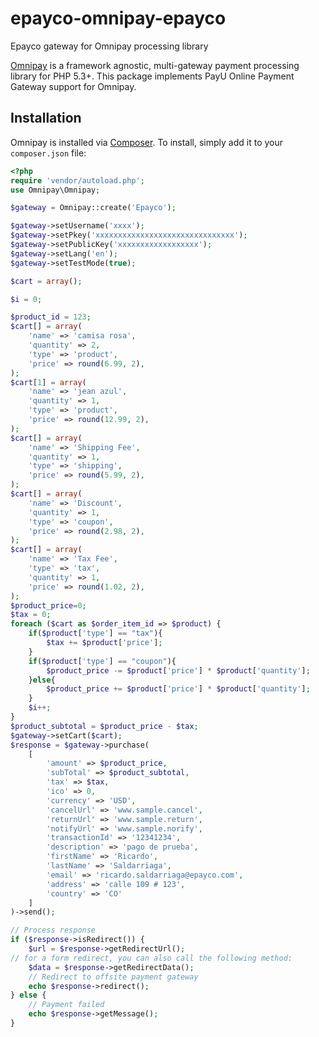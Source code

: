 # epayco-omnipay-epayco
Epayco gateway for Omnipay processing library

[Omnipay](https://github.com/thephpleague/omnipay) is a framework agnostic, multi-gateway payment
processing library for PHP 5.3+. This package implements PayU Online Payment Gateway support for Omnipay.

## Installation

Omnipay is installed via [Composer](http://getcomposer.org/). To install, simply add it
to your `composer.json` file:

```php
<?php
require 'vendor/autoload.php';
use Omnipay\Omnipay;

$gateway = Omnipay::create('Epayco');

$gateway->setUsername('xxxx');
$gateway->setPkey('xxxxxxxxxxxxxxxxxxxxxxxxxxxxxxx');
$gateway->setPublicKey('xxxxxxxxxxxxxxxxxx');
$gateway->setLang('en');
$gateway->setTestMode(true);

$cart = array();

$i = 0;

$product_id = 123;
$cart[] = array(
    'name' => 'camisa rosa',
    'quantity' => 2,
    'type' => 'product',
    'price' => round(6.99, 2),
);
$cart[1] = array(
    'name' => 'jean azul',
    'quantity' => 1,
    'type' => 'product',
    'price' => round(12.99, 2),
);
$cart[] = array(
    'name' => 'Shipping Fee',
    'quantity' => 1,
    'type' => 'shipping',
    'price' => round(5.99, 2),
);
$cart[] = array(
    'name' => 'Discount',
    'quantity' => 1,
    'type' => 'coupon',
    'price' => round(2.98, 2),
);
$cart[] = array(
    'name' => 'Tax Fee',
    'type' => 'tax',
    'quantity' => 1,
    'price' => round(1.02, 2),
);
$product_price=0;
$tax = 0;
foreach ($cart as $order_item_id => $product) {
    if($product['type'] == "tax"){
        $tax += $product['price'];
    }
    if($product['type'] == "coupon"){
        $product_price -= $product['price'] * $product['quantity'];
    }else{
        $product_price += $product['price'] * $product['quantity'];
    }
    $i++;
}
$product_subtotal = $product_price - $tax;
$gateway->setCart($cart);
$response = $gateway->purchase(
    [
        'amount' => $product_price,
        'subTotal' => $product_subtotal,
        'tax' => $tax,
        'ico' => 0,
        'currency' => 'USD',
        'cancelUrl' => 'www.sampĺe.cancel',
        'returnUrl' => 'www.sampĺe.return',
        'notifyUrl' => 'www.sample.norify',
        'transactionId' => '12341234',
        'description' => 'pago de prueba',
        'firstName' => 'Ricardo',
        'lastName' => 'Saldarriaga',
        'email' => 'ricardo.saldarriaga@epayco.com',
        'address' => 'calle 109 # 123',
        'country' => 'CO'
    ]
)->send();

// Process response
if ($response->isRedirect()) {
    $url = $response->getRedirectUrl();
// for a form redirect, you can also call the following method:
    $data = $response->getRedirectData();
    // Redirect to offsite payment gateway
    echo $response->redirect();
} else {
    // Payment failed
    echo $response->getMessage();
}
```
